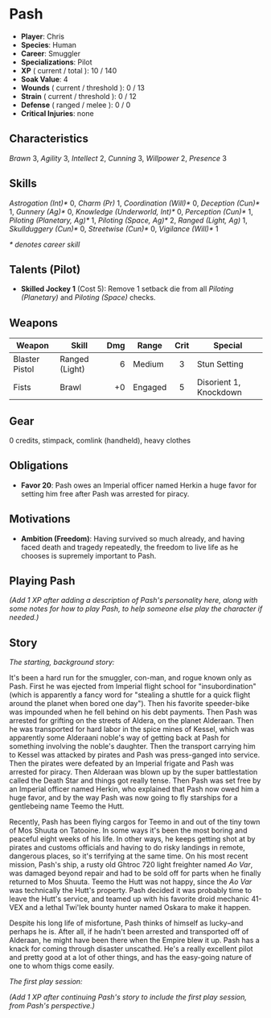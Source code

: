 # Pash
- **Player**: Chris
- **Species**: Human
- **Career**: Smuggler
- **Specializations**: Pilot
- **XP** ( current / total ): 10 / 140
- **Soak Value**: 4
- **Wounds** ( current / threshold ): 0 / 13
- **Strain** ( current / threshold ): 0 / 12
- **Defense** ( ranged / melee ): 0 / 0
- **Critical Injuries**: none

## Characteristics
_Brawn_ 3,
_Agility_ 3,
_Intellect_ 2,
_Cunning_ 3,
_Willpower_ 2,
_Presence_ 3

## Skills
_Astrogation (Int)*_ 0,
_Charm (Pr)_ 1,
_Coordination (Will)*_ 0,
_Deception (Cun)*_ 1,
_Gunnery (Ag)*_ 0,
_Knowledge (Underworld, Int)*_ 0,
_Perception (Cun)*_ 1,
_Piloting (Planetary, Ag)*_ 1,
_Piloting (Space, Ag)*_ 2,
_Ranged (Light, Ag)_ 1,
_Skullduggery (Cun)*_ 0,
_Streetwise (Cun)*_ 0,
_Vigilance (Will)*_ 1

_* denotes career skill_

## Talents (Pilot)
- **Skilled Jockey 1** (Cost 5): Remove 1 setback die from all _Piloting (Planetary)_ and _Piloting (Space)_ checks.

## Weapons
| Weapon         | Skill          | Dmg | Range   | Crit | Special                |
| -------------- | -------------- | --: | ------- | :--: | ---------------------- |
| Blaster Pistol | Ranged (Light) |   6 | Medium  | 3    | Stun Setting           |
| Fists          | Brawl          |  +0 | Engaged | 5    | Disorient 1, Knockdown |

## Gear
0 credits, stimpack, comlink (handheld), heavy clothes

## Obligations
- **Favor 20**: Pash owes an Imperial officer named Herkin a huge favor for setting him free after Pash was arrested for piracy.

## Motivations
- **Ambition (Freedom)**: Having survived so much already, and having faced death and tragedy repeatedly, the freedom to live life as he chooses is supremely important to Pash.

## Playing Pash

_(Add 1 XP after adding a description of Pash's personality here, along with some notes for how to play Pash, to help someone else play the character if needed.)_

## Story

_The starting, background story:_

It's been a hard run for the smuggler, con-man, and rogue known only as Pash. First he was ejected from Imperial flight school for "insubordination" (which is apparently a fancy word for "stealing a shuttle for a quick flight around the planet when bored one day"). Then his favorite speeder-bike was impounded when he fell behind on his debt payments. Then Pash was arrested for grifting on the streets of Aldera, on the planet Alderaan. Then he was transported for hard labor in the spice mines of Kessel, which was apparently some Alderaani noble's way of getting back at Pash for something involving the noble's daughter. Then the transport carrying him to Kessel was attacked by pirates and Pash was press-ganged into service. Then the pirates were defeated by an Imperial frigate and Pash was arrested for piracy. Then Alderaan was blown up by the super battlestation called the Death Star and things got really tense. Then Pash was set free by an Imperial officer named Herkin, who explained that Pash now owed him a huge favor, and by the way Pash was now going to fly starships for a gentlebeing name Teemo the Hutt.

Recently, Pash has been flying cargos for Teemo in and out of the tiny town of Mos Shuuta on Tatooine. In some ways it's been the most boring and peaceful eight weeks of his life. In other ways, he keeps getting shot at by pirates and customs officials and having to do risky landings in remote, dangerous places, so it's terrifying at the same time. On his most recent mission, Pash's ship, a rusty old Ghtroc 720 light freighter named _Ao Var_, was damaged beyond repair and had to be sold off for parts when he finally returned to Mos Shuuta. Teemo the Hutt was not happy, since the _Ao Var_ was technically the Hutt's property. Pash decided it was probably time to leave the Hutt's service, and teamed up with his favorite droid mechanic 41-VEX and a lethal Twi'lek bounty hunter named Oskara to make it happen.

Despite his long life of misfortune, Pash thinks of himself as lucky–and perhaps he is. After all, if he hadn't been arrested and transported off of Alderaan, he might have been there when the Empire blew it up. Pash has a knack for coming through disaster unscathed. He's a really excellent pilot and pretty good at a lot of other things, and has the easy-going nature of one to whom thigs come easily.

_The first play session:_

_(Add 1 XP after continuing Pash's story to include the first play session, from Pash's perspective.)_
